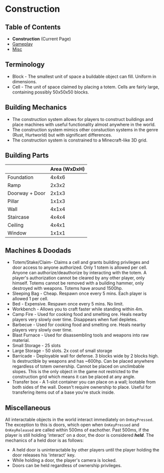 # Construction

## Table of Contents

- **Construction** (Current Page)
- [Gameplay](Gameplay.md)
- [Misc](Misc.md)

## Terminology

- Block - The smallest unit of space a buildable object can fill. Uniform in dimensions.
- Cell - The unit of space claimed by placing a totem. Cells are fairly large, containing possibly 50x50x50 blocks.

## Building Mechanics

- The construction system allows for players to construct buildings and place machines with useful functionality almost anywhere in the world.
- The construction system mimics other constuction systems in the genre (Rust, Hurtworld) but with significant differences.
- The construction system is constrained to a Minecraft-like 3D grid.

## Building Parts

|                | Area (WxDxH) |
| -------------- | ------------ |
| Foundation     | 4x4x6        |
| Ramp           | 2x3x2        |
| Doorway + Door | 2x1x3        |
| Pillar         | 1x1x3        |
| Wall           | 4x1x4        |
| Staircase      | 4x4x4        |
| Ceiling        | 4x4x1        |
| Window         | 1x1x1        |

## Machines & Doodads

- Totem/Stake/Claim- Claims a cell and grants building privileges and door access to anyone authorized. Only 1 totem is allowed per cell. Anyone can authorize/deauthorize by interacting with the totem. A player's authorization cannot be cleared by any other player, only himself. Totems cannot be removed with a building hammer, only destroyed with weapons. Totems have around 1500hp.
- Sleeping Bag - Cheap. Respawn once every 5 mins. Each player is allowed 1 per cell.
- Bed - Expensive. Respawn once every 5 mins. No limit.
- Workbench - Allows you to craft faster while standing within 4m.
- Camp Fire - Used for cooking food and smelting ore. Heals nearby players very slowly over time. Disappears when fuel depletes.
- Barbecue - Used for cooking food and smelting ore. Heals nearby players very slowly over time.
- Blast Furnace - Used for disassembling tools and weapons into raw material.
- Small Storage - 25 slots
- Large Storage - 50 slots. 2x cost of small storage
- Barricade - Deployable wall for defense. 3 blocks wide by 2 blocks high. Is destructible by weapons and has ~600hp. Can be placed anywhere regardless of totem ownership. Cannot be placed on unclimbable slopes. This is the only object in the game not restricted to the construction grid which means it can be placed at any angle.
- Transfer box - A 1-slot container you can place on a wall; lootable from both sides of the wall. Doesn't require ownership to place. Useful for transfering items out of a base you're stuck inside.

## Miscellaneous

All interactable objects in the world interact immediately on `OnKeyPressed`. The exception to this is doors, which open when `OnKeyPressed` and `OnKeyReleased` are called within 500ms of eachother. Past 500ms, if the player is still holding 'interact' on a door, the door is considered **_held_**. The mechanics of a held door is as follows:

- A held door is uninteractable by other players until the player holding the door releases his 'interact' key.
- While holding a door, the player's camera is locked.
- Doors can be held regardless of ownership privileges.
